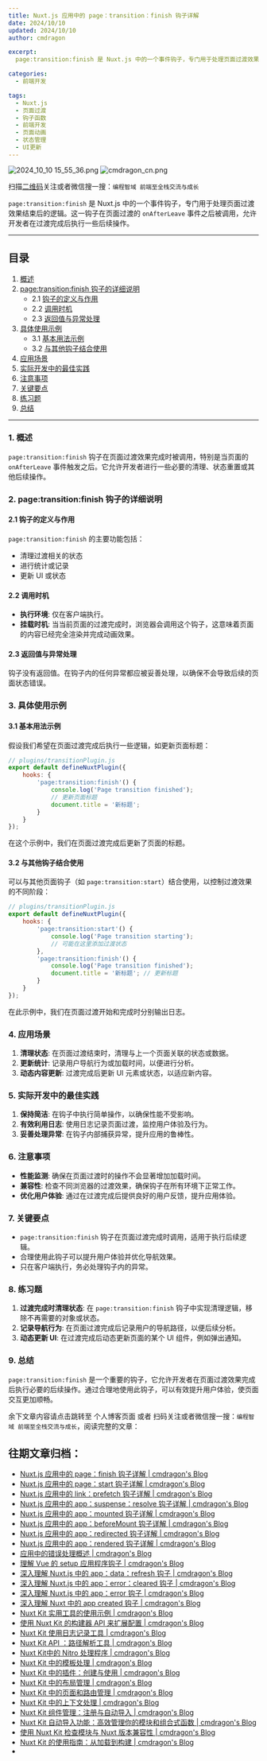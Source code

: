 ```yaml
---
title: Nuxt.js 应用中的 page：transition：finish 钩子详解
date: 2024/10/10
updated: 2024/10/10
author: cmdragon

excerpt:
  page:transition:finish 是 Nuxt.js 中的一个事件钩子，专门用于处理页面过渡效果结束后的逻辑。这一钩子在页面过渡的 onAfterLeave 事件之后被调用，允许开发者在过渡完成后执行一些后续操作。

categories:
  - 前端开发

tags:
  - Nuxt.js
  - 页面过渡
  - 钩子函数
  - 前端开发
  - 页面动画
  - 状态管理
  - UI更新
---
```


<img src="https://static.cmdragon.cn/blog/images/2024_10_10 15_55_36.png@blog" title="2024_10_10 15_55_36.png" alt="2024_10_10 15_55_36.png"/>

<img src="https://static.cmdragon.cn/blog/images/cmdragon_cn.png" title="cmdragon_cn.png" alt="cmdragon_cn.png"/>


扫描[二维码](https://static.cmdragon.cn/blog/images/cmdragon_cn.png)关注或者微信搜一搜：`编程智域 前端至全栈交流与成长`

`page:transition:finish` 是 Nuxt.js
中的一个事件钩子，专门用于处理页面过渡效果结束后的逻辑。这一钩子在页面过渡的 `onAfterLeave` 事件之后被调用，允许开发者在过渡完成后执行一些后续操作。


---

## 目录

1. [概述](#1-概述)
2. [page:transition:finish 钩子的详细说明](#2-pagetransitionfinish-钩子的详细说明)
    - 2.1 [钩子的定义与作用](#21-钩子的定义与作用)
    - 2.2 [调用时机](#22-调用时机)
    - 2.3 [返回值与异常处理](#23-返回值与异常处理)
3. [具体使用示例](#3-具体使用示例)
    - 3.1 [基本用法示例](#31-基本用法示例)
    - 3.2 [与其他钩子结合使用](#32-与其他钩子结合使用)
4. [应用场景](#4-应用场景)
5. [实际开发中的最佳实践](#5-实际开发中的最佳实践)
6. [注意事项](#6-注意事项)
7. [关键要点](#7-关键要点)
8. [练习题](#8-练习题)
9. [总结](#9-总结)

---

### 1. 概述

`page:transition:finish` 钩子在页面过渡效果完成时被调用，特别是当页面的 `onAfterLeave`
事件触发之后。它允许开发者进行一些必要的清理、状态重置或其他后续操作。

### 2. page:transition:finish 钩子的详细说明

#### 2.1 钩子的定义与作用

`page:transition:finish` 的主要功能包括：

- 清理过渡相关的状态
- 进行统计或记录
- 更新 UI 或状态

#### 2.2 调用时机

- **执行环境**: 仅在客户端执行。
- **挂载时机**: 当当前页面的过渡完成时，浏览器会调用这个钩子，这意味着页面的内容已经完全渲染并完成动画效果。

#### 2.3 返回值与异常处理

钩子没有返回值。在钩子内的任何异常都应被妥善处理，以确保不会导致后续的页面状态错误。

### 3. 具体使用示例

#### 3.1 基本用法示例

假设我们希望在页面过渡完成后执行一些逻辑，如更新页面标题：

```javascript
// plugins/transitionPlugin.js
export default defineNuxtPlugin({
    hooks: {
        'page:transition:finish'() {
            console.log('Page transition finished');
            // 更新页面标题
            document.title = '新标题';
        }
    }
});
```

在这个示例中，我们在页面过渡完成后更新了页面的标题。

#### 3.2 与其他钩子结合使用

可以与其他页面钩子（如 `page:transition:start`）结合使用，以控制过渡效果的不同阶段：

```javascript
// plugins/transitionPlugin.js
export default defineNuxtPlugin({
    hooks: {
        'page:transition:start'() {
            console.log('Page transition starting');
            // 可能在这里添加过渡状态
        },
        'page:transition:finish'() {
            console.log('Page transition finished');
            document.title = '新标题'; // 更新标题
        }
    }
});
```

在此示例中，我们在页面过渡开始和完成时分别输出日志。

### 4. 应用场景

1. **清理状态**: 在页面过渡结束时，清理与上一个页面关联的状态或数据。
2. **更新统计**: 记录用户导航行为或加载时间，以便进行分析。
3. **动态内容更新**: 过渡完成后更新 UI 元素或状态，以适应新内容。

### 5. 实际开发中的最佳实践

1. **保持简洁**: 在钩子中执行简单操作，以确保性能不受影响。
2. **有效利用日志**: 使用日志记录页面过渡，监控用户体验及行为。
3. **妥善处理异常**: 在钩子内部捕获异常，提升应用的鲁棒性。

### 6. 注意事项

- **性能监测**: 确保在页面过渡时的操作不会显著增加加载时间。
- **兼容性**: 检查不同浏览器的过渡效果，确保钩子在所有环境下正常工作。
- **优化用户体验**: 通过在过渡完成后提供良好的用户反馈，提升应用体验。

### 7. 关键要点

- `page:transition:finish` 钩子在页面过渡完成时调用，适用于执行后续逻辑。
- 合理使用此钩子可以提升用户体验并优化导航效果。
- 只在客户端执行，务必处理钩子内的异常。

### 8. 练习题

1. **过渡完成时清理状态**: 在 `page:transition:finish` 钩子中实现清理逻辑，移除不再需要的对象或状态。
2. **记录导航行为**: 在页面过渡完成后记录用户的导航路径，以便后续分析。
3. **动态更新 UI**: 在过渡完成后动态更新页面的某个 UI 组件，例如弹出通知。

### 9. 总结

`page:transition:finish` 是一个重要的钩子，它允许开发者在页面过渡效果完成后执行必要的后续操作。通过合理地使用此钩子，可以有效提升用户体验，使页面交互更加顺畅。

余下文章内容请点击跳转至 个人博客页面 或者 扫码关注或者微信搜一搜：`编程智域 前端至全栈交流与成长`，阅读完整的文章：

## 往期文章归档：

- [Nuxt.js 应用中的 page：finish 钩子详解 | cmdragon's Blog](https://blog.cmdragon.cn/posts/2e422732f13a/)
- [Nuxt.js 应用中的 page：start 钩子详解 | cmdragon's Blog](https://blog.cmdragon.cn/posts/9876204f1a7b/)
- [Nuxt.js 应用中的 link：prefetch 钩子详解 | cmdragon's Blog](https://blog.cmdragon.cn/posts/3821d8f8b93e/)
- [Nuxt.js 应用中的 app：suspense：resolve 钩子详解 | cmdragon's Blog](https://blog.cmdragon.cn/posts/aca9f9d7692b/)
- [Nuxt.js 应用中的 app：mounted 钩子详解 | cmdragon's Blog](https://blog.cmdragon.cn/posts/a07f12bddf8c/)
- [Nuxt.js 应用中的 app：beforeMount 钩子详解 | cmdragon's Blog](https://blog.cmdragon.cn/posts/bbdca1e3d9a5/)
- [Nuxt.js 应用中的 app：redirected 钩子详解 | cmdragon's Blog](https://blog.cmdragon.cn/posts/c83b294c7a07/)
- [Nuxt.js 应用中的 app：rendered 钩子详解 | cmdragon's Blog](https://blog.cmdragon.cn/posts/26479872ffdc/)
- [应用中的错误处理概述 | cmdragon's Blog](https://blog.cmdragon.cn/posts/5c9b317a962a/)
- [理解 Vue 的 setup 应用程序钩子 | cmdragon's Blog](https://blog.cmdragon.cn/posts/405db1302a23/)
- [深入理解 Nuxt.js 中的 app：data：refresh 钩子 | cmdragon's Blog](https://blog.cmdragon.cn/posts/6f0c4f34bc45/)
- [深入理解 Nuxt.js 中的 app：error：cleared 钩子 | cmdragon's Blog](https://blog.cmdragon.cn/posts/732d62232fb8/)
- [深入理解 Nuxt.js 中的 app：error 钩子 | cmdragon's Blog](https://blog.cmdragon.cn/posts/cb83a085e7a4/)
- [深入理解 Nuxt 中的 app created 钩子 | cmdragon's Blog](https://blog.cmdragon.cn/posts/188ad06ef45a/)
- [Nuxt Kit 实用工具的使用示例 | cmdragon's Blog](https://blog.cmdragon.cn/posts/a66da411afd2/)
- [使用 Nuxt Kit 的构建器 API 来扩展配置 | cmdragon's Blog](https://blog.cmdragon.cn/posts/f6e87c3cf111/)
- [Nuxt Kit 使用日志记录工具 | cmdragon's Blog](https://blog.cmdragon.cn/posts/37ad5a680e7d/)
- [Nuxt Kit API ：路径解析工具 | cmdragon's Blog](https://blog.cmdragon.cn/posts/441492dbf6ae/)
- [Nuxt Kit中的 Nitro 处理程序 | cmdragon's Blog](https://blog.cmdragon.cn/posts/2bd1fe409aca/)
- [Nuxt Kit 中的模板处理 | cmdragon's Blog](https://blog.cmdragon.cn/posts/4cf144d7b562/)
- [Nuxt Kit 中的插件：创建与使用 | cmdragon's Blog](https://blog.cmdragon.cn/posts/080baafc9cf0/)
- [Nuxt Kit 中的布局管理 | cmdragon's Blog](https://blog.cmdragon.cn/posts/1c99e3fc4fb0/)
- [Nuxt Kit 中的页面和路由管理 | cmdragon's Blog](https://blog.cmdragon.cn/posts/85c68e006ffc/)
- [Nuxt Kit 中的上下文处理 | cmdragon's Blog](https://blog.cmdragon.cn/posts/83b074b7a330/)
- [Nuxt Kit 组件管理：注册与自动导入 | cmdragon's Blog](https://blog.cmdragon.cn/posts/1097e357ea9a/)
- [Nuxt Kit 自动导入功能：高效管理你的模块和组合式函数 | cmdragon's Blog](https://blog.cmdragon.cn/posts/54548c5422db/)
- [使用 Nuxt Kit 检查模块与 Nuxt 版本兼容性 | cmdragon's Blog](https://blog.cmdragon.cn/posts/7739f2e3f502/)
- [Nuxt Kit 的使用指南：从加载到构建 | cmdragon's Blog](https://blog.cmdragon.cn/posts/89214487bbdc/)
-

